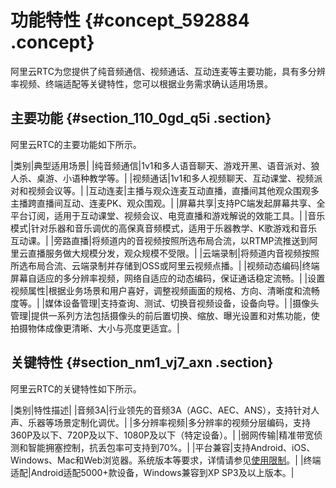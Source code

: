 # 功能特性 {#concept_592884 .concept}

阿里云RTC为您提供了纯音频通信、视频通话、互动连麦等主要功能，具有多分辨率视频、终端适配等关键特性，您可以根据业务需求确认适用场景。

## 主要功能 {#section_110_0gd_q5i .section}

阿里云RTC的主要功能如下所示。

|类别|典型适用场景|
|纯音频通信|1v1和多人语音聊天、游戏开黑、语音派对、狼人杀、桌游、小语种教学等。|
|视频通话|1v1和多人视频聊天、互动课堂、视频派对和视频会议等。|
|互动连麦|主播与观众连麦互动直播，直播间其他观众围观多主播跨直播间互动、连麦PK、观众围观。|
|屏幕共享|支持PC端发起屏幕共享、全平台订阅，适用于互动课堂、视频会议、电竞直播和游戏解说的效能工具。|
|音乐模式|针对乐器和音乐调优的高保真音频模式，适用于乐器教学、K歌游戏和音乐互动课。|
|旁路直播|将频道内的音视频按照所选布局合流，以RTMP流推送到阿里云直播服务做大规模分发，观众规模不受限。|
|云端录制|将频道内音视频按照所选布局合流、云端录制并存储到OSS或阿里云视频点播。|
|视频动态编码|终端屏幕自适应的多分辨率视频，网络自适应的动态编码，保证通话稳定流畅。|
|设置视频属性|根据业务场景和用户喜好，调整视频画面的规格、方向、清晰度和流畅度等。|
|媒体设备管理|支持查询、测试、切换音视频设备，设备向导。|
|摄像头管理|提供一系列方法包括摄像头的前后置切换、缩放、曝光设置和对焦功能，使拍摄物体成像更清晰、大小与亮度更适宜。|

## 关键特性 {#section_nm1_vj7_axn .section}

阿里云RTC的关键特性如下所示。

|类别|特性描述|
|音频3A|行业领先的音频3A（AGC、AEC、ANS），支持针对人声、乐器等场景定制化调优。|
|多分辨率视频|多分辨率的视频分层编码，支持360P及以下、720P及以下、1080P及以下（特定设备）。|
|弱网传输|精准带宽侦测和智能拥塞控制，抗丢包率可支持到70%。|
|平台兼容|支持Android、iOS、Windows、Mac和Web浏览器。系统版本等要求，详情请参见[使用限制](cn.zh-CN/产品简介/使用限制.md#)。|
|终端适配|Android适配5000+款设备，Windows兼容到XP SP3及以上版本。|

